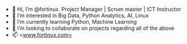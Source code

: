- 👋 Hi, I’m @fortinux. Project Manager | Scrum master | ICT Instructor
- 👀 I’m interested in Big Data, Python Analytics, AI, Linux
- 🌱 I’m currently learning Python, Machine Learning
- 💞️ I’m looking to collaborate on projects regarding all of the above
- 📫 <www.fortinux.com>

<!---
fortinux/fortinux is a ✨ special ✨ repository because its `README.md` (this file) appears on your GitHub profile.
You can click the Preview link to take a look at your changes.
--->
